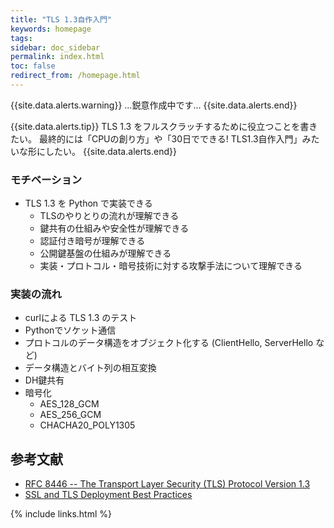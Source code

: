 ```yaml
---
title: "TLS 1.3自作入門"
keywords: homepage
tags:
sidebar: doc_sidebar
permalink: index.html
toc: false
redirect_from: /homepage.html
---
```


{{site.data.alerts.warning}}
...鋭意作成中です...
{{site.data.alerts.end}}

{{site.data.alerts.tip}}
TLS 1.3 をフルスクラッチするために役立つことを書きたい。
最終的には「CPUの創り方」や「30日でできる! TLS1.3自作入門」みたいな形にしたい。
{{site.data.alerts.end}}

### モチベーション

- TLS 1.3 を Python で実装できる
  - TLSのやりとりの流れが理解できる
  - 鍵共有の仕組みや安全性が理解できる
  - 認証付き暗号が理解できる
  - 公開鍵基盤の仕組みが理解できる
  - 実装・プロトコル・暗号技術に対する攻撃手法について理解できる

### 実装の流れ

- curlによる TLS 1.3 のテスト
- Pythonでソケット通信
- プロトコルのデータ構造をオブジェクト化する (ClientHello, ServerHello など)
- データ構造とバイト列の相互変換
- DH鍵共有
- 暗号化
  - AES_128_GCM
  - AES_256_GCM
  - CHACHA20_POLY1305


## 参考文献

- [RFC 8446 -- The Transport Layer Security (TLS) Protocol Version 1.3](https://tools.ietf.org/html/rfc8446)
- [SSL and TLS Deployment Best Practices](https://github.com/ssllabs/research/wiki/SSL-and-TLS-Deployment-Best-Practices)

{% include links.html %}
